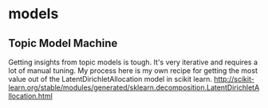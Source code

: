 # models
## Topic Model Machine
Getting insights from topic models is tough. It's very iterative and requires a lot of manual tuning. My process here is my own recipe for getting the most value out of the LatentDirichletAllocation model in scikit learn.
http://scikit-learn.org/stable/modules/generated/sklearn.decomposition.LatentDirichletAllocation.html
